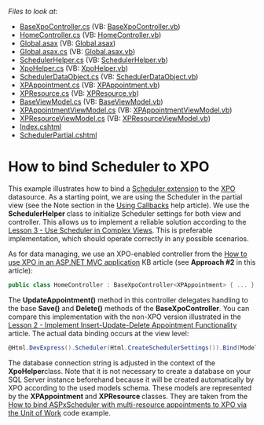 <!-- default file list -->
*Files to look at*:

* [BaseXpoController.cs](./CS/Controllers/BaseXpoController.cs) (VB: [BaseXpoController.vb](./VB/Controllers/BaseXpoController.vb))
* [HomeController.cs](./CS/Controllers/HomeController.cs) (VB: [HomeController.vb](./VB/Controllers/HomeController.vb))
* [Global.asax](./CS/Global.asax) (VB: [Global.asax](./VB/Global.asax))
* [Global.asax.cs](./CS/Global.asax.cs) (VB: [Global.asax.vb](./VB/Global.asax.vb))
* [SchedulerHelper.cs](./CS/Helpers/SchedulerHelper.cs) (VB: [SchedulerHelper.vb](./VB/Helpers/SchedulerHelper.vb))
* [XpoHelper.cs](./CS/Helpers/XpoHelper.cs) (VB: [XpoHelper.vb](./VB/Helpers/XpoHelper.vb))
* [SchedulerDataObject.cs](./CS/Models/SchedulerDataObject.cs) (VB: [SchedulerDataObject.vb](./VB/Models/SchedulerDataObject.vb))
* [XPAppointment.cs](./CS/Models/XPAppointment.cs) (VB: [XPAppointment.vb](./VB/Models/XPAppointment.vb))
* [XPResource.cs](./CS/Models/XPResource.cs) (VB: [XPResource.vb](./VB/Models/XPResource.vb))
* [BaseViewModel.cs](./CS/ViewModels/BaseViewModel.cs) (VB: [BaseViewModel.vb](./VB/ViewModels/BaseViewModel.vb))
* [XPAppointmentViewModel.cs](./CS/ViewModels/XPAppointmentViewModel.cs) (VB: [XPAppointmentViewModel.vb](./VB/ViewModels/XPAppointmentViewModel.vb))
* [XPResourceViewModel.cs](./CS/ViewModels/XPResourceViewModel.cs) (VB: [XPResourceViewModel.vb](./VB/ViewModels/XPResourceViewModel.vb))
* [Index.cshtml](./CS/Views/Home/Index.cshtml)
* [SchedulerPartial.cshtml](./CS/Views/Home/SchedulerPartial.cshtml)
<!-- default file list end -->
# How to bind Scheduler to XPO


<p>This example illustrates how to bind a <a href="http://documentation.devexpress.com/#AspNet/CustomDocument11675">Scheduler extension</a> to the <a href="http://documentation.devexpress.com/#XPO/CustomDocument1998">XPO</a> datasource. As a starting point, we are using the Scheduler in the partial view (see the Note section in the <a href="http://documentation.devexpress.com/#AspNet/CustomDocument9052">Using Callbacks</a> help article). We use the <strong>SchedulerHelper </strong>class to initialize Scheduler settings for both view and controller. This allows us to implement a reliable solution according to the <a href="http://documentation.devexpress.com/#AspNet/CustomDocument11629">Lesson 3 - Use Scheduler in Complex Views</a>. This is preferable implementation, which should operate correctly in any possible scenarios. </p><p></p><p>As for data managing, we use an XPO-enabled controller from the <a href="https://www.devexpress.com/Support/Center/p/K18525">How to use XPO in an ASP.NET MVC application</a> KB article (see <strong>Approach #2</strong> in this article):</p><p></p>

```cs
public class HomeController : BaseXpoController<XPAppointment> { ... }
```

<p></p><p>The <strong>UpdateAppointment()</strong> method in this controller delegates handling to the base <strong>Save()</strong> and <strong>Delete()</strong> methods of the <strong>BaseXpoController<T></strong>. You can compare this implementation with the non-XPO version illustrated in the <a href="http://documentation.devexpress.com/#AspNet/CustomDocument11567">Lesson 2 - Implement Insert-Update-Delete Appointment Functionality</a> article. The actual data binding occurs at the view level:</p><p></p>

```cs
@Html.DevExpress().Scheduler(Html.CreateSchedulerSettings()).Bind(Model.Appointments, Model.Resources).GetHtml()
```

<p></p><p>The database connection string is adjusted in the context of  the <strong>XpoHelper</strong>class. Note that it is not necessary to create a database on your SQL Server instance beforehand because it will be created automatically by XPO according to the used models schema. These models are represented by the <strong>XPAppointment </strong>and <strong>XPResource</strong><strong> </strong>classes. They are taken from the <a href="https://www.devexpress.com/Support/Center/p/E1432">How to bind ASPxScheduler with multi-resource appointments to XPO via the Unit of Work</a> code example.</p>

<br/>


